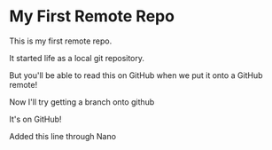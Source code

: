 # My First Remote Repo

This is my first remote repo.

It started life as a local git repository.

But you'll be able to read this on GitHub when we put it onto a GitHub remote!

Now I'll try getting a branch onto github

It's on GitHub!

Added this line through Nano
